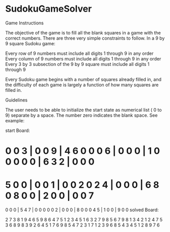 # SudokuGameSolver
Game Instructions

The objective of the game is to fill all the blank squares in a game with the correct numbers. There are three very simple constraints to follow. In a 9 by 9 square Sudoku game:

Every row of 9 numbers must include all digits 1 through 9 in any order Every column of 9 numbers must include all digits 1 through 9 in any order Every 3 by 3 subsection of the 9 by 9 square must include all digits 1 through 9

Every Sudoku game begins with a number of squares already filled in, and the difficulty of each game is largely a function of how many squares are filled in.

Guidelines

The user needs to be able to initialize the start state as numerical list ( 0 to 9) separate by a space. The number zero indicates the blank space. See example:

start Board:

0 0 3 | 0 0 9 | 4 6 0
0 0 6 | 0 0 0 | 1 0 0
0 0 0 | 6 3 2 | 0 0 0
=====================
5 0 0 | 0 0 1 | 0 0 2
0 2 4 | 0 0 0 | 6 8 0
8 0 0 | 2 0 0 | 0 0 7
=====================
0 0 0 | 5 4 7 | 0 0 0
0 0 2 | 0 0 0 | 8 0 0
0 4 5 | 1 0 0 | 9 0 0
solved Board:

2 7 3 8 1 9 4 6 5
9 8 6 4 7 5 1 2 3
4 5 1 6 3 2 7 9 8
5 6 7 9 8 1 3 4 2
1 2 4 7 5 3 6 8 9
8 3 9 2 6 4 5 1 7
6 9 8 5 4 7 2 3 1
7 1 2 3 9 6 8 5 4
3 4 5 1 2 8 9 7 6

